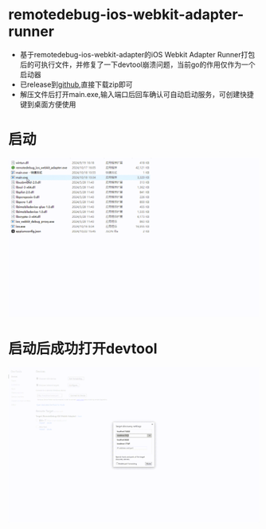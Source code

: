 # remotedebug-ios-webkit-adapter-runner
- 基于remotedebug-ios-webkit-adapter的iOS Webkit Adapter Runner打包后的可执行文件，并修复了一下devtool崩溃问题，当前go的作用仅作为一个启动器
- 已release到[github](https://github.com/1103837067/remotedebug-ios-webkit-adapter-runner),直接下载zip即可
- 解压文件后打开main.exe,输入端口后回车确认可自动启动服务，可创建快捷键到桌面方便使用

# 启动
![image](docs\20250207173137_rec_.gif)

# 启动后成功打开devtool
![image](docs\20250207174550_rec_1.gif)
